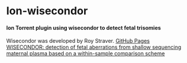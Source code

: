 # Ion-wisecondor
#### Ion Torrent plugin using wisecondor to detect fetal trisomies

Wisecondor was developed by Roy Straver. 
[GitHub Pages](https://github.com/rstraver/wisecondor)  
[WISECONDOR: detection of fetal aberrations from shallow sequencing maternal plasma based on a within-sample comparison scheme](http://nar.oxfordjournals.org/content/42/5/e31)  